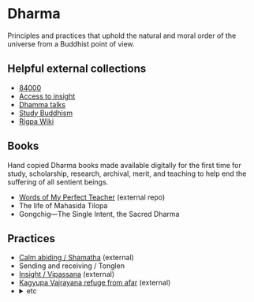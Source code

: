 # Dharma
Principles and practices that uphold the natural and moral order of the universe from a Buddhist point of view.

## Helpful external collections

- [84000](https://84000.co/)  
- [Access to insight](https://www.accesstoinsight.org/)  
- [Dhamma talks](https://www.dhammatalks.org/)  
- [Study Buddhism](https://studybuddhism.com/)  
- [Rigpa Wiki](https://www.rigpawiki.org/index.php?title=Main_Page)  

## Books
Hand copied Dharma books made available digitally for the first time for study, scholarship, research, archival, merit, and teaching to help end the suffering of all sentient beings.

- [Words of My Perfect Teacher](https://github.com/ryanallen/words-of-my-perfect-teacher) (external repo)  
- The life of Mahasida Tilopa  
- Gongchig&mdash;The Single Intent, the Sacred Dharma  

## Practices

- [Calm abiding / Shamatha](https://openmindapp.org/meditations/insight__calm-down.html) (external)  
- Sending and receiving / Tonglen  
- [Insight / Vipassana](https://openmindapp.org/) (external)  
- [Kagyupa Vajrayana refuge from afar](https://garchen.net/refuge-from-afar/) (external)  
- <details><summary>etc</summary>DO NOT ACCESS WITHOUT PERMISSION <a href="/docs/v.md" style="text-decoration: none; color: white;">-</a> Secret Ngondro Online Vajrasattva Retreat</details>    